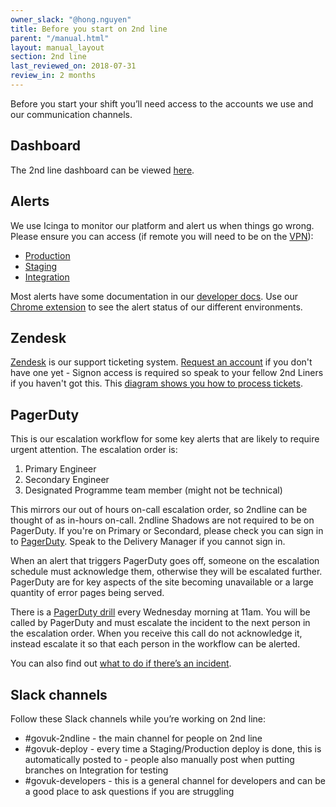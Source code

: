 ```yaml
---
owner_slack: "@hong.nguyen"
title: Before you start on 2nd line
parent: "/manual.html"
layout: manual_layout
section: 2nd line
last_reviewed_on: 2018-07-31
review_in: 2 months
---
```

Before you start your shift you’ll need access to the accounts we use and our communication channels.

## Dashboard
The 2nd line dashboard can be viewed [here](http://dsingleton.github.io/frame-splits/index.html?title=&layout=2col-75-25&url%5B%5D=https%3A%2F%2Fgrafana.publishing.service.gov.uk%2Fdashboard%2Ffile%2F2ndline_health.json%3Frefresh%3D1m%26orgId%3D1&url%5B%5D=http%3A%2F%2Fgovuk-secondline-blinken.herokuapp.com%2Fblinken.html&url%5B%5D=https%3A%2F%2Fgrafana.publishing.service.gov.uk%2Fdashboard%2Fdb%2Fapp-deployments%3Ffrom%3Dnow-7d%26to%3Dnow%26refresh%3D1m%26orgId%3D1&url%5B%5D=).

## Alerts
We use Icinga to monitor our platform and alert us when things go wrong. Please ensure you can access (if remote you will need to be on the [VPN](https://docs.publishing.service.gov.uk/manual/vpn.html)):

* [Production](https://alert.publishing.service.gov.uk)
* [Staging](https://alert.staging.publishing.service.gov.uk)
* [Integration](https://alert.integration.publishing.service.gov.uk)

Most alerts have some documentation in our [developer docs](https://docs.publishing.service.gov.uk). Use our [Chrome extension](https://github.com/alphagov/blinkenjs#chrome-extension) to see the alert status of our different environments.


## Zendesk
[Zendesk](https://govuk.zendesk.com) is our support ticketing system. [Request an account](https://www.gov.uk/support/internal) if you don't have one yet - Signon access is required so speak to your fellow 2nd Liners if you haven't got this.  This [diagram shows you how to process tickets](https://docs.google.com/presentation/d/1H8F9sTv283N_5j-3-LT2OW8Xvx0NrfCG1IjNA10vu2g/edit?usp=sharing).

## PagerDuty
This is our escalation workflow for some key alerts that are likely to require urgent attention. The escalation order is:

1. Primary Engineer
2. Secondary Engineer
3. Designated Programme team member (might not be technical)

This mirrors our out of hours on-call escalation order, so 2ndline can be thought of as in-hours on-call. 2ndline Shadows are not required to be on PagerDuty. If you're on Primary or Secondard, please check you can sign in to [PagerDuty](https://govuk.pagerduty.com/). Speak to the Delivery Manager if you cannot sign in.

When an alert that triggers PagerDuty goes off, someone on the escalation schedule must acknowledge them, otherwise they will be escalated further. PagerDuty are for key aspects of the site becoming unavailable or a large quantity of error pages being served.

There is a [PagerDuty drill](https://docs.publishing.service.gov.uk/manual/alerts/pagerduty-drill.html) every Wednesday morning at 11am. You will be called by PagerDuty and must escalate the incident to the next person in the escalation order. When you receive this call do not acknowledge it, instead escalate it so that each person in the workflow can be alerted.

You can also find out [what to do if there’s an incident](https://docs.publishing.service.gov.uk/manual/incident-management-guidance.html).

## Slack channels

Follow these Slack channels while you’re working on 2nd line:

* #govuk-2ndline - the main channel for people on 2nd line
* #govuk-deploy - every time a Staging/Production deploy is done, this is automatically posted to - people also manually post when putting branches on Integration for testing
* #govuk-developers - this is a general channel for developers and can be a good place to ask questions if you are struggling
